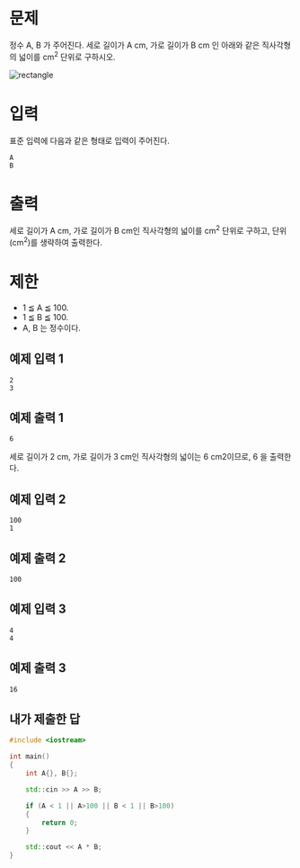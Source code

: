 문제
==========
정수 A, B 가 주어진다. 세로 길이가 A cm, 가로 길이가 B cm 인 아래와 같은 직사각형의 넓이를 cm<sup>2</sup> 단위로 구하시오.

![rectangle](https://upload.acmicpc.net/4709c305-92ed-40a0-ab2e-3ade81daed95/-/preview/)

입력
========
표준 입력에 다음과 같은 형태로 입력이 주어진다.
```
A
B
```
출력
========
세로 길이가 A cm, 가로 길이가 B cm인 직사각형의 넓이를 cm<sup>2</sup> 단위로 구하고, 단위 (cm<sup>2</sup>)를 생략하여 출력한다.

제한
===========
- 1 ≦ A ≦ 100.
- 1 ≦ B ≦ 100.
- A, B 는 정수이다.

예제 입력 1 
---------
```
2
3
```
예제 출력 1 
------
```
6
```
세로 길이가 2 cm, 가로 길이가 3 cm인 직사각형의 넓이는 6 cm2이므로, 6 을 출력한다.

예제 입력 2 
-------
```
100
1
```
예제 출력 2 
-------
```
100
```
예제 입력 3 
-------
```
4
4
```
예제 출력 3 
------
```
16
```

내가 제출한 답
----------
```cpp
#include <iostream>

int main()
{
	int A{}, B{};

	std::cin >> A >> B;

	if (A < 1 || A>100 || B < 1 || B>100)
	{
		return 0;
	}

	std::cout << A * B;
}
```
